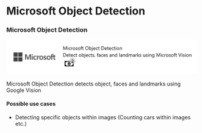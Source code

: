 # Microsoft Object Detection

### Microsoft Object Detection

![](../.gitbook/assets/56.png)

Microsoft Object Detection detects object, faces and landmarks using Google Vision

#### Possible use cases

* Detecting specific objects within images \(Counting cars within images etc.\)

